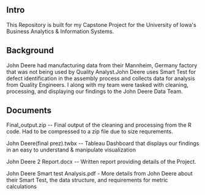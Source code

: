 ## Intro
This Repository is built for my Capstone Project for the University of Iowa's Business Analytics & Information Systems. 


## Background
John Deere had manufacturing data from their Mannheim, Germany factory that was not being used by Quality Analyst.John Deere uses Smart Test for defect identification in the assembly process and collects data for analysis from Quality Engineers. I along with my team were tasked with cleaning, processing, and displaying our findings to the John Deere Data Team. 

## Documents
Final_output.zip -- Final output of the cleaning and processing from the R code. Had to be compressed to a zip file due to size requrements. 

John Deere(final prez).twbx -- Tableau Dashboard that displays our findings in an easy to understand & manipulate visualization 

John Deere 2 Report.docx --  Written report providing details of the Project.

John Deere Smart test Analysis.pdf - More details from John Deere about their Smart Test, the data structure, and requirements for metric calculations

